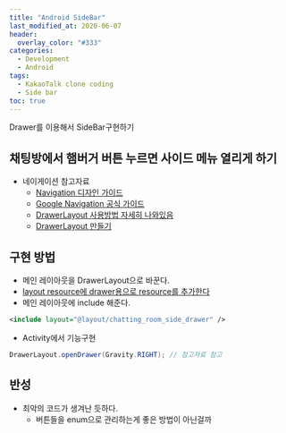```yaml
---
title: "Android SideBar"
last_modified_at: 2020-06-07
header:
  overlay_color: "#333"
categories:
  - Development
  - Android
tags:
  - KakaoTalk clone coding
  - Side bar
toc: true
---
```


Drawer를 이용해서 SideBar구현하기

## 채팅방에서 햄버거 버튼 누르면 사이드 메뉴 열리게 하기

* 네이게이션 참고자료
  * [Navigation 디자인 가이드](https://material.io/design/navigation/understanding-navigation.html)
  * [Google Navigation 공식 가이드](https://developer.android.com/guide/navigation/navigation-ui#java)
  * [DrawerLayout 사용방법 자세히 나와있음](https://recipes4dev.tistory.com/139)
  * [DrawerLayout 만들기](https://erichika.tistory.com/47)

## 구현 방법

* 메인 레이아웃을 DrawerLayout으로 바꾼다.
* [layout resource에 drawer용으로 resource를 추가한다](https://github.com/flowertaekk-dev/cloneKakaoTalk/blob/master/app/src/main/res/layout/chatting_room_side_drawer.xml)
* 메인 레이아웃에 include 해준다.

```xml
<include layout="@layout/chatting_room_side_drawer" />
```
* Activity에서 기능구현

```java
DrawerLayout.openDrawer(Gravity.RIGHT); // 참고자료 참고
```

## 반성

* 최악의 코드가 생겨난 듯하다.
    * 버튼들을 enum으로 관리하는게 좋은 방법이 아닌걸까
